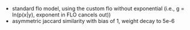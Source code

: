 - standard flo model, using the custom flo without exponential (i.e., g = ln(p(x|y), exponent in FLO cancels out))
- asymmetric jaccard similarity with bias of 1, weight decay to 5e-6